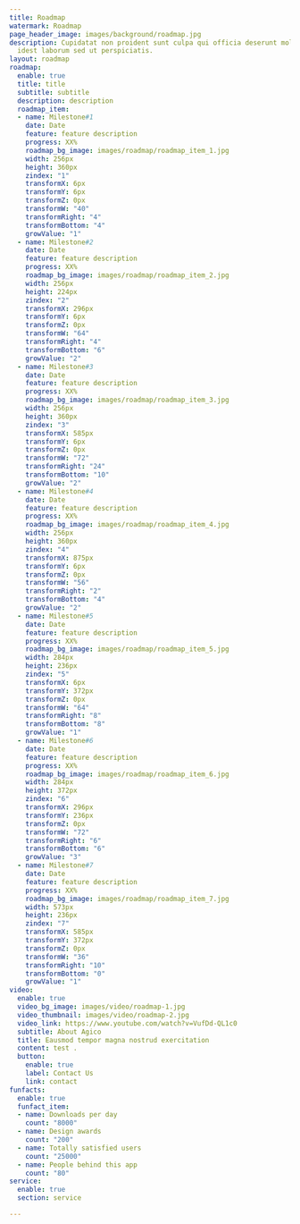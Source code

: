 ```yaml
---
title: Roadmap
watermark: Roadmap
page_header_image: images/background/roadmap.jpg
description: Cupidatat non proident sunt culpa qui officia deserunt mollit <br> anim
  idest laborum sed ut perspiciatis.
layout: roadmap
roadmap:
  enable: true
  title: title
  subtitle: subtitle
  description: description
  roadmap_item:
  - name: Milestone#1
    date: Date
    feature: feature description
    progress: XX%
    roadmap_bg_image: images/roadmap/roadmap_item_1.jpg
    width: 256px
    height: 360px
    zindex: "1"
    transformX: 6px
    transformY: 6px
    transformZ: 0px
    transformW: "40"
    transformRight: "4"
    transformBottom: "4"
    growValue: "1"
  - name: Milestone#2
    date: Date
    feature: feature description
    progress: XX%
    roadmap_bg_image: images/roadmap/roadmap_item_2.jpg
    width: 256px
    height: 224px
    zindex: "2"
    transformX: 296px
    transformY: 6px
    transformZ: 0px
    transformW: "64"
    transformRight: "4"
    transformBottom: "6"
    growValue: "2"
  - name: Milestone#3
    date: Date
    feature: feature description
    progress: XX%
    roadmap_bg_image: images/roadmap/roadmap_item_3.jpg
    width: 256px
    height: 360px
    zindex: "3"
    transformX: 585px
    transformY: 6px
    transformZ: 0px
    transformW: "72"
    transformRight: "24"
    transformBottom: "10"
    growValue: "2"
  - name: Milestone#4
    date: Date
    feature: feature description
    progress: XX%
    roadmap_bg_image: images/roadmap/roadmap_item_4.jpg
    width: 256px
    height: 360px
    zindex: "4"
    transformX: 875px
    transformY: 6px
    transformZ: 0px
    transformW: "56"
    transformRight: "2"
    transformBottom: "4"
    growValue: "2"
  - name: Milestone#5
    date: Date
    feature: feature description
    progress: XX%
    roadmap_bg_image: images/roadmap/roadmap_item_5.jpg
    width: 284px
    height: 236px
    zindex: "5"
    transformX: 6px
    transformY: 372px
    transformZ: 0px
    transformW: "64"
    transformRight: "8"
    transformBottom: "8"
    growValue: "1"
  - name: Milestone#6
    date: Date
    feature: feature description
    progress: XX%
    roadmap_bg_image: images/roadmap/roadmap_item_6.jpg
    width: 284px
    height: 372px
    zindex: "6"
    transformX: 296px
    transformY: 236px
    transformZ: 0px
    transformW: "72"
    transformRight: "6"
    transformBottom: "6"
    growValue: "3"
  - name: Milestone#7
    date: Date
    feature: feature description
    progress: XX%
    roadmap_bg_image: images/roadmap/roadmap_item_7.jpg
    width: 573px
    height: 236px
    zindex: "7"
    transformX: 585px
    transformY: 372px
    transformZ: 0px
    transformW: "36"
    transformRight: "10"
    transformBottom: "0"
    growValue: "1"
video:
  enable: true
  video_bg_image: images/video/roadmap-1.jpg
  video_thumbnail: images/video/roadmap-2.jpg
  video_link: https://www.youtube.com/watch?v=VufDd-QL1c0
  subtitle: About Agico
  title: Eausmod tempor magna nostrud exercitation
  content: test .
  button:
    enable: true
    label: Contact Us
    link: contact
funfacts:
  enable: true
  funfact_item:
  - name: Downloads per day
    count: "8000"
  - name: Design awards
    count: "200"
  - name: Totally satisfied users
    count: "25000"
  - name: People behind this app
    count: "80"
service:
  enable: true
  section: service

---
```

